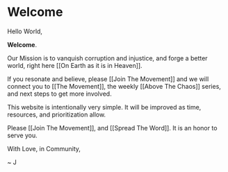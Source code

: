 # Welcome

Hello World,

**Welcome**. 

Our Mission is to vanquish corruption and injustice, and forge a better world, right here [[On Earth as it is in Heaven]]. 

If you resonate and believe, please [[Join The Movement]] and we will connect you to [[The Movement]], the weekly [[Above The Chaos]] series, and next steps to get more involved. 

This website is intentionally very simple. It will be improved as time, resources, and prioritization allow. 

Please [[Join The Movement]], and [[Spread The Word]]. It is an honor to serve you. 

With Love, in Community, 

~ J 